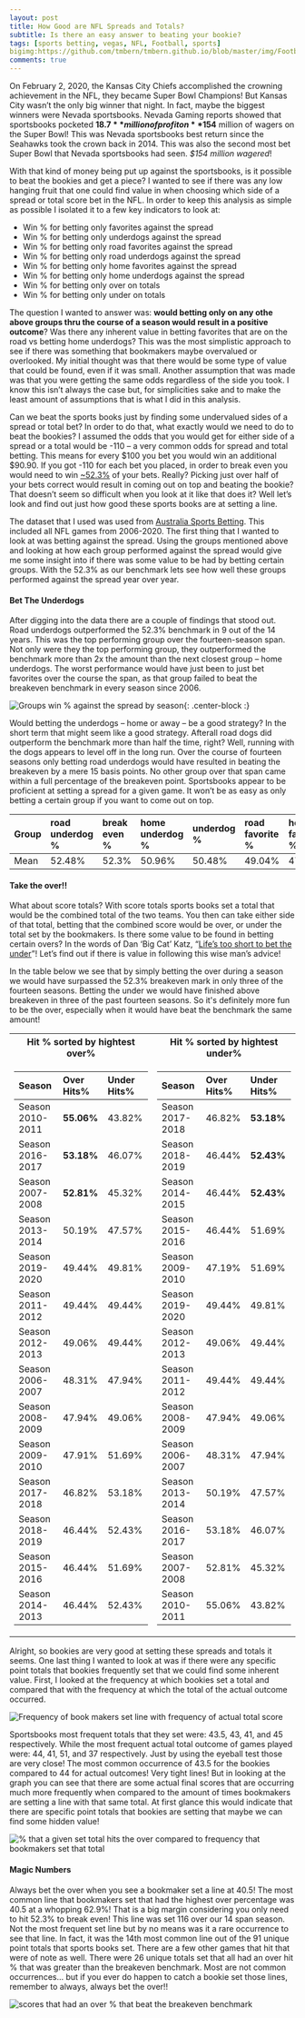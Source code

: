 ```yaml
---
layout: post
title: How Good are NFL Spreads and Totals?
subtitle: Is there an easy answer to beating your bookie?
tags: [sports betting, vegas, NFL, Football, sports]
bigimg:https://github.com/tmbern/tmbern.github.io/blob/master/img/Football.png
comments: true
---
```

On February 2, 2020, the Kansas City Chiefs accomplished the crowning achievement in the NFL, they became Super Bowl Champions! But Kansas City wasn’t the only big winner that night. In fact, maybe the biggest winners were Nevada sportsbooks. Nevada Gaming reports showed that sportsbooks pocketed **$18.7** million of profit on **$154** million of wagers on the Super Bowl! This was Nevada sportsbooks best return since the Seahawks took the crown back in 2014. This was also the second most bet Super Bowl that Nevada sportsbooks had seen. _$154 million wagered_!

With that kind of money being put up against the sportsbooks, is it possible to beat the bookies and get a piece? I wanted to see if there was any low hanging fruit that one could find value in when choosing which side of a spread or total score bet in the NFL. In order to keep this analysis as simple as possible I isolated it to a few key indicators to look at:

* Win % for betting only favorites against the spread
* Win % for betting only underdogs against the spread
* Win % for betting only road favorites against the spread
* Win % for betting only road underdogs against the spread
* Win % for betting only home favorites against the spread
* Win % for betting only home underdogs against the spread
* Win % for betting only over on totals
* Win % for betting only under on totals

The question I wanted to answer was: **would betting only on any othe above groups thru the course of a season would result in a positive outcome**? Was there any inherent value in betting favorites that are on the road vs betting home underdogs? This was the most simplistic approach to see if there was something that bookmakers maybe overvalued or overlooked. My initial thought was that there would be some type of value that could be found, even if it was small. Another assumption that was made was that you were getting the same odds regardless of the side you took. I know this isn’t always the case but, for simplicities sake and to make the least amount of assumptions that is what I did in this analysis.

Can we beat the sports books just by finding some undervalued sides of a spread or total bet? In order to do that, what exactly would we need to do to beat the bookies? I assumed the odds that you would get for either side of a spread or a total would be -110 – a very common odds for spread and total betting. This means for every $100 you bet you would win an additional $90.90. If you got -110 for each bet you placed, in order to break even you would need to win [~52.3%](https://sportsanalyticssimulator.com/articles/five-break-even-percentages-for-sports-bettors/) of your bets. Really? Picking just over half of your bets correct would result in coming out on top and beating the bookie? That doesn’t seem so difficult when you look at it like that does it? Well let’s look and find out just how good these sports books are at setting a line.

The dataset that I used was used from  [Australia Sports Betting](http://www.aussportsbetting.com/data/historical-nfl-results-and-odds-data/). This included all NFL games from 2006-2020. The first thing that I wanted to look at was betting against the spread. Using the groups mentioned above and looking at how each group performed against the spread would give me some insight into if there was some value to be had by betting certain groups. With the 52.3% as our benchmark lets see how well these groups performed against the spread year over year.

#### Bet The Underdogs

After digging into the data there are a couple of findings that stood out. Road underdogs outperformed the 52.3% benchmark in 9 out of the 14 years. This was the top performing group over the fourteen-season span. Not only were they the top performing group, they outperformed the benchmark more than 2x the amount than the next closest group – home underdogs. The worst performance would have just been to just bet favorites over the course the span, as that group failed to beat the breakeven benchmark in every season since 2006.

![Groups win % against the spread by season](https://github.com/tmbern/tmbern.github.io/blob/master/img/win_percentage_by_season.png){: .center-block :}


Would betting the underdogs – home or away – be a good strategy? In the short term that might seem like a good strategy. Afterall road dogs did outperform the benchmark more than half the time, right? Well, running with the dogs appears to level off in the long run. Over the course of fourteen seasons only betting road underdogs would have resulted in beating the breakeven by a mere 15 basis points. No other group over that span came within a full percentage of the breakeven point.  Sportsbooks appear to be proficient at setting a spread for a given game. It won’t be as easy as only betting a certain group if you want to come out on top.

| Group | road underdog % | break even % | home underdog % | underdog % | road favorite % | home favorite % | favorite % | push % | 
| :------ |:--- | :--- | :--- | :--- | :--- | :--- | :--- | :--- |
| Mean | 52.48% | 52.3% | 50.96% | 50.48% | 49.04% | 47.52% | 46.68% | 2.84% |

#### Take the over!!

What about score totals? With score totals sports books set a total that would be the combined total of the two teams. You then can take either side of that total, betting that the combined score would be over, or under the total set by the bookmakers. Is there some value to be found in betting certain overs? In the words of Dan ‘Big Cat’ Katz, “[Life’s too short to bet the under](https://twitter.com/barstoolbigcat/status/1018519944584220679?lang=en)”! Let’s find out if there is value in following this wise man’s advice!

In the table below we see that by simply betting the over during a season we would have surpassed the 52.3% breakeven mark in only three of the fourteen seasons. Betting the under we would have finished above breakeven in three of the past fourteen seasons. So it's definitely more fun to be the over, especially when it would have beat the benchmark the same amount!

<table>
<tr><th>Hit % sorted by hightest over% </th><th>Hit % sorted by hightest under%</th></tr>
<tr><td>

| Season | Over Hits% | Under Hits% |
| :------ |:--- | :--- |
| Season 2010-2011 | **55.06%** | 43.82% |
| Season 2016-2017 | **53.18%** | 46.07% |
| Season 2007-2008 | **52.81%** | 45.32% | 
| Season 2013-2014 | 50.19% | 47.57% |
| Season 2019-2020 | 49.44% | 49.81% |  
| Season 2011-2012 | 49.44% | 49.44% |
| Season 2012-2013 | 49.06% | 49.44% |
| Season 2006-2007 | 48.31% | 47.94% |
| Season 2008-2009 | 47.94% | 49.06% |
| Season 2009-2010 | 47.91% | 51.69% |
| Season 2017-2018 | 46.82% | 53.18% |
| Season 2018-2019 | 46.44% | 52.43% |
| Season 2015-2016 | 46.44% | 51.69% |
| Season 2014-2013 | 46.44% | 52.43% |

</td><td>

| Season | Over Hits% | Under Hits% |
| :------ |:--- | :--- |
| Season 2017-2018 | 46.82% | **53.18%** |
| Season 2018-2019 | 46.44% | **52.43%** |
| Season 2014-2015 | 46.44% | **52.43%** | 
| Season 2015-2016 | 46.44% | 51.69% |
| Season 2009-2010 | 47.19% | 51.69% |  
| Season 2019-2020 | 49.44% | 49.81% |
| Season 2012-2013 | 49.06% | 49.44% |
| Season 2011-2012 | 49.44% | 49.44% |
| Season 2008-2009 | 47.94% | 49.06% |
| Season 2006-2007 | 48.31% | 47.94% |
| Season 2013-2014 | 50.19% | 47.57% |
| Season 2016-2017 | 53.18% | 46.07% |
| Season 2007-2008 | 52.81% | 45.32% |
| Season 2010-2011 | 55.06% | 43.82% |

</td></tr> </table>

Alright, so bookies are very good at setting these spreads and totals it seems. One last thing I wanted to look at was if there were any specific point totals that bookies frequently set that we could find some inherent value. First, I looked at the frequency at which bookies set a total and compared that with the frequency at which the total of the actual outcome occurred.

![Frequency of book makers set line with frequency of actual total score](https://github.com/tmbern/tmbern.github.io/blob/master/img/frequency_of_bookies_totals_vs_actual_score_totals.png)

Sportsbooks most frequent totals that they set were: 43.5, 43, 41, and 45 respectively. While the most frequent actual total outcome of games played were: 44, 41, 51, and 37 respectively. Just by using the eyeball test those are very close! The most common occurrence of 43.5 for the bookies compared to 44 for actual outcomes! Very tight lines! But in looking at the graph you can see that there are some actual final scores that are occurring much more frequently when compared to the amount of times bookmakers are setting a line with that same total. At first glance this would indicate that there are specific point totals that bookies are setting that maybe we can find some hidden value!

![% that a given set total hits the over compared to frequency that bookmakers set that total](https://github.com/tmbern/tmbern.github.io/blob/master/img/frequency_of_totals_vs_%25_that_point_hits_the_over.png)

#### Magic Numbers

Always bet the over when you see a bookmaker set a line at 40.5! The most common line that bookmakers set that had the highest over percentage was 40.5 at a whopping 62.9%! That is a big margin considering you only need to hit 52.3% to break even! This line was set 116 over our 14 span season. Not the most frequent set line but by no means was it a rare occurrence to see that line. In fact, it was the 14th most common line out of the 91 unique point totals that sports books set. There are a few other games that hit that were of note as well. There were 26 unique totals set that all had an over hit % that was greater than the breakeven benchmark. Most are not common occurrences... but if you ever do happen to catch a bookie set those lines, remember to always, always bet the over!!

![scores that had an over % that beat the breakeven benchmark](https://github.com/tmbern/tmbern.github.io/blob/master/img/percentage_of_time_over_hits_on_a_given_vegas_line.PNG)
